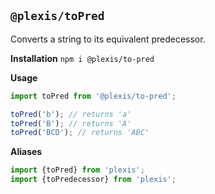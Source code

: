 ## `@plexis/toPred`

Converts a string to its equivalent predecessor.

**Installation**
`npm i @plexis/to-pred`

**Usage**

```javascript
import toPred from '@plexis/to-pred';

toPred('b'); // returns 'a'
toPred('B'); // returns 'A'
toPred('BCD'); // returns 'ABC'
```

**Aliases**

```javascript
import {toPred} from 'plexis';
import {toPredecessor} from 'plexis';
```
